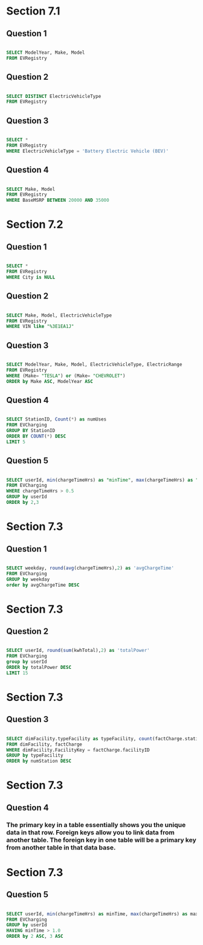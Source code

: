 # Section 7.1 
## Question 1
```SQL

SELECT ModelYear, Make, Model
FROM EVRegistry

```
## Question 2 
```SQL

SELECT DISTINCT ElectricVehicleType
FROM EVRegistry

```
## Question 3
```SQL

SELECT *
FROM EVRegistry
WHERE ElectricVehicleType = 'Battery Electric Vehicle (BEV)' 

```
## Question 4
```SQL

SELECT Make, Model
FROM EVRegistry
WHERE BaseMSRP BETWEEN 20000 AND 35000 

```

# Section 7.2
## Question 1
```SQL

SELECT *
FROM EVRegistry
WHERE City is NULL

```
## Question 2
```SQL

SELECT Make, Model, ElectricVehicleType
FROM EVRegistry
WHERE VIN like "%3E1EA1J"

```
## Question 3
```SQL

SELECT ModelYear, Make, Model, ElectricVehicleType, ElectricRange
FROM EVRegistry
WHERE (Make= "TESLA") or (Make= "CHEVROLET")
ORDER by Make ASC, ModelYear ASC  

```
## Question 4
```SQL

SELECT StationID, Count(*) as numUses
FROM EVCharging
GROUP BY StationID 
ORDER BY COUNT(*) DESC
LIMIT 5

```
## Question 5
```SQL

SELECT userId, min(chargeTimeHrs) as "minTime", max(chargeTimeHrs) as "maxTime"
FROM EVCharging
WHERE chargeTimeHrs > 0.5
GROUP by userId
ORDER by 2,3

```
# Section 7.3
## Question 1
```SQL

SELECT weekday, round(avg(chargeTimeHrs),2) as 'avgChargeTime'
FROM EVCharging
GROUP by weekday
order by avgChargeTime DESC

```
# Section 7.3
## Question 2
```SQL

SELECT userId, round(sum(kwhTotal),2) as 'totalPower'
FROM EVCharging
group by userId
ORDER by totalPower DESC
LIMIT 15

```
# Section 7.3
## Question 3
```SQL

SELECT dimFacility.typeFacility as typeFacility, count(factCharge.stationId) as numStation
FROM dimFacility, factCharge
WHERE dimFacility.FacilityKey = factCharge.facilityID
GROUP by typeFacility
ORDER by numStation DESC

```
# Section 7.3
## Question 4
### The primary key in a table essentially shows you the unique data in that row. Foreign keys allow you to link data from another table. The foreign key in one table will be a primary key from another table in that data base.


# Section 7.3
## Question 5
```SQL

SELECT userId, min(chargeTimeHrs) as minTime, max(chargeTimeHrs) as maxTime
FROM EVCharging
GROUP by userId
HAVING minTime > 1.0
ORDER by 2 ASC, 3 ASC

```